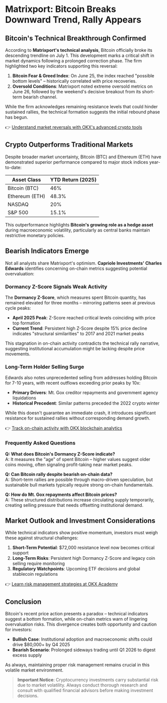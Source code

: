 # Matrixport: Bitcoin Breaks Downward Trend, Rally Appears  

## Bitcoin's Technical Breakthrough Confirmed  

According to **Matrixport's technical analysis**, Bitcoin officially broke its descending trendline on July 1. This development marks a critical shift in market dynamics following a prolonged correction phase. The firm highlighted two key indicators supporting this reversal:  

1. **Bitcoin Fear & Greed Index**: On June 25, the index reached "possible bottom levels" – historically correlated with price recoveries.  
2. **Oversold Conditions**: Matrixport noted extreme oversold metrics on June 26, followed by the weekend's decisive breakout from its short-term bearish channel.  

While the firm acknowledges remaining resistance levels that could hinder sustained rallies, the technical formation suggests the initial rebound phase has begun.  

👉 [Understand market reversals with OKX's advanced crypto tools](https://bit.ly/okx-bonus)  

## Crypto Outperforms Traditional Markets  

Despite broader market uncertainty, Bitcoin (BTC) and Ethereum (ETH) have demonstrated superior performance compared to major stock indices year-to-date:  

| Asset Class       | YTD Return (2025) |  
|-------------------|-------------------|  
| Bitcoin (BTC)     | 46%               |  
| Ethereum (ETH)    | 48.3%             |  
| NASDAQ            | 20%               |  
| S&P 500           | 15.1%             |  

This outperformance highlights **Bitcoin's growing role as a hedge asset** during macroeconomic volatility, particularly as central banks maintain restrictive monetary policies.  

## Bearish Indicators Emerge  

Not all analysts share Matrixport's optimism. **Capriole Investments' Charles Edwards** identifies concerning on-chain metrics suggesting potential overvaluation:  

### Dormancy Z-Score Signals Weak Activity  

The **Dormancy Z-Score**, which measures spent Bitcoin quantity, has remained elevated for three months – mirroring patterns seen at previous cycle peaks:  

- **April 2025 Peak**: Z-Score reached critical levels coinciding with price top formation  
- **Current Trend**: Persistent high Z-Score despite 15% price decline indicates "structural similarities" to 2017 and 2021 market peaks  

This stagnation in on-chain activity contradicts the technical rally narrative, suggesting institutional accumulation might be lacking despite price movements.  

### Long-Term Holder Selling Surge  

Edwards also notes unprecedented selling from addresses holding Bitcoin for 7-10 years, with recent outflows exceeding prior peaks by 10x:  

- **Primary Drivers**: Mt. Gox creditor repayments and government agency liquidations  
- **Historical Precedent**: Similar patterns preceded the 2022 crypto winter  

While this doesn't guarantee an immediate crash, it introduces significant resistance for sustained rallies without corresponding demand growth.  

👉 [Track on-chain activity with OKX blockchain analytics](https://bit.ly/okx-bonus)  

### Frequently Asked Questions  

**Q: What does Bitcoin's Dormancy Z-Score indicate?**  
A: It measures the "age" of spent Bitcoin – higher values suggest older coins moving, often signaling profit-taking near market peaks.  

**Q: Can Bitcoin rally despite bearish on-chain data?**  
A: Short-term rallies are possible through macro-driven speculation, but sustainable bull markets typically require strong on-chain fundamentals.  

**Q: How do Mt. Gox repayments affect Bitcoin prices?**  
A: These structured distributions increase circulating supply temporarily, creating selling pressure that needs offsetting institutional demand.  

## Market Outlook and Investment Considerations  

While technical indicators show positive momentum, investors must weigh these against structural challenges:  

1. **Short-Term Potential**: $72,000 resistance level now becomes critical support  
2. **Long-Term Risks**: Persistent high Dormancy Z-Score and legacy coin selling require monitoring  
3. **Regulatory Watchpoints**: Upcoming ETF decisions and global stablecoin regulations  

👉 [Learn risk management strategies at OKX Academy](https://bit.ly/okx-bonus)  

## Conclusion  

Bitcoin's recent price action presents a paradox – technical indicators suggest a bottom formation, while on-chain metrics warn of lingering overvaluation risks. This divergence creates both opportunity and caution for investors:  

- **Bullish Case**: Institutional adoption and macroeconomic shifts could drive $80,000+ by Q4 2025  
- **Bearish Scenario**: Prolonged sideways trading until Q1 2026 to digest excess supply  

As always, maintaining proper risk management remains crucial in this volatile market environment.  

> **Important Notice**: Cryptocurrency investments carry substantial risk due to market volatility. Always conduct thorough research and consult with qualified financial advisors before making investment decisions.